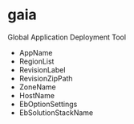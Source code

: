 # gaia
Global Application Deployment Tool

 - AppName
 - RegionList
 - RevisionLabel
 - RevisionZipPath
 - ZoneName
 - HostName
 - EbOptionSettings
 - EbSolutionStackName
